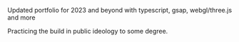 Updated portfolio for 2023 and beyond with typescript, gsap, webgl/three.js and more

Practicing the build in public ideology to some degree.